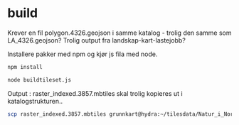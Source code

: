 # build

Krever en fil polygon.4326.geojson i samme katalog - trolig den samme som LA_4326.geojson? Trolig output fra landskap-kart-lastejobb?

Installere pakker med npm og kjør js fila med node.

```bash
npm install

node buildtileset.js
```

Output : raster_indexed.3857.mbtiles skal trolig kopieres ut i katalogstrukturen..

```bash
scp raster_indexed.3857.mbtiles grunnkart@hydra:~/tilesdata/Natur_i_Norge/Landskap/Typeinndeling
```

